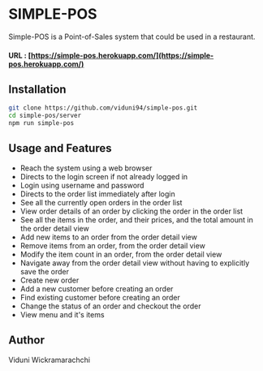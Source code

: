 # SIMPLE-POS

Simple-POS is a Point-of-Sales system that could be used in a restaurant.

#### URL : [https://simple-pos.herokuapp.com/](https://simple-pos.herokuapp.com/)

## Installation

```bash
git clone https://github.com/viduni94/simple-pos.git
cd simple-pos/server
npm run simple-pos
```

## Usage and Features

* Reach the system using a web browser
* Directs to the login screen if not already logged in
* Login using username and password
* Directs to the order list immediately after login
* See all the currently open orders in the order list
* View order details of an order by clicking the order in the order list
* See all the items in the order, and their prices, and the total amount in the order detail view
* Add new items to an order from the order detail view
* Remove items from an order, from the order detail view
* Modify the item count in an order, from the order detail view
* Navigate away from the order detail view without having to explicitly save the order
* Create new order
* Add a new customer before creating an order
* Find existing customer before creating an order
* Change the status of an order and checkout the order
* View menu and it's items

## Author
Viduni Wickramarachchi